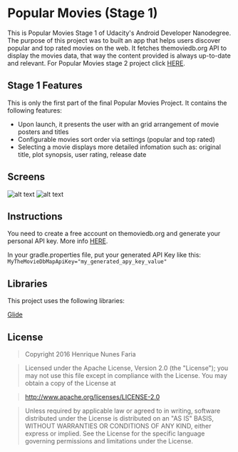 Popular Movies (Stage 1)
======

This is Popular Movies Stage 1 of Udacity's Android Developer Nanodegree.
The purpose of this project was to built an app that helps users discover popular and top rated movies on the web.
It fetches themoviedb.org API to display the movies data, that way the content provided is always up-to-date and relevant.
For Popular Movies stage 2 project click [HERE](https://github.com/henriquenfaria/popular-movies-stage-2).



Stage 1 Features
-----

This is only the first part of the final Popular Movies Project.
It contains the following features:

- Upon launch, it presents the user with an grid arrangement of movie posters and titles
- Configurable movies sort order via settings (popular and top rated)
- Selecting a movie displays more detailed infomation such as: original title, plot synopsis, user rating, release date

Screens
------

![alt text](https://github.com/henriquenfaria/popular-movies-stage-1/blob/master/art/Stage1_Main.png "Main movies screen")
![alt text](https://github.com/henriquenfaria/popular-movies-stage-1/blob/master/art/Stage1_Detail.png "Detail screen")


Instructions
------

You need to create a free account on themoviedb.org and generate your personal API key. More info [HERE](https://www.themoviedb.org/documentation/api).

In your gradle.properties file, put your generated API Key like this: `MyTheMovieDbMapApiKey="my_generated_apy_key_value"`




Libraries
------

This project uses the following libraries:

[Glide](https://github.com/bumptech/glide)




License
------

> Copyright 2016 Henrique Nunes Faria

> Licensed under the Apache License, Version 2.0 (the "License"); you may not use this file except in compliance with the License. You may obtain a copy of the License at

> http://www.apache.org/licenses/LICENSE-2.0

> Unless required by applicable law or agreed to in writing, software distributed under the License is distributed on an "AS IS" BASIS, WITHOUT WARRANTIES OR CONDITIONS OF ANY KIND, either express or implied. See the License for the specific language governing permissions and limitations under the License.
